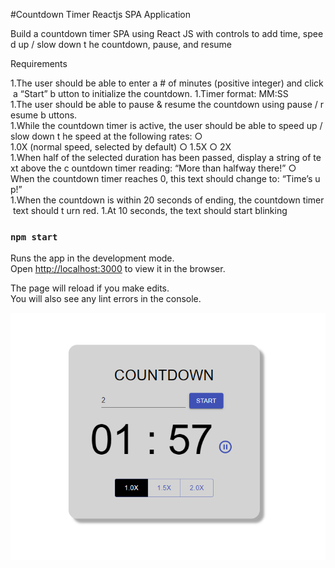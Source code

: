 #Countdown Timer Reactjs SPA Application

Build a countdown timer SPA using React JS with controls to add time, speed up / slow down t he countdown,
pause, and resume

Requirements
 
1.The user should be able to enter a # of minutes (positive integer) and click a “Start” b utton to initialize the countdown. 
1.Timer format: MM:SS 
1.The user should be able to pause & resume the countdown using pause / resume b uttons. 
1.While the countdown timer is active, the user should be able to speed up / slow down t he speed at the following rates: ○ 1.0X (normal speed, selected by default) ○ 1.5X ○ 2X 
1.When half of the selected duration has been passed, display a string of text above the c ountdown timer reading: “More than halfway there!” ○ When the countdown timer reaches 0, this text should change to: “Time’s up!” 
1.When the countdown is within 20 seconds of ending, the countdown timer text should t urn red. 
1.At 10 seconds, the text should start blinking

### `npm start`

Runs the app in the development mode.<br />
Open [http://localhost:3000](http://localhost:3000) to view it in the browser.

The page will reload if you make edits.<br />
You will also see any lint errors in the console.

![Screenshot](/screenshots/screenshot.png)